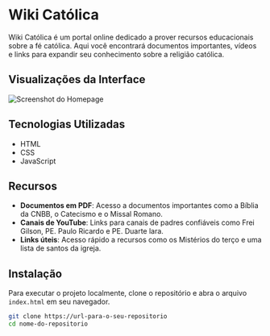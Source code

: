 # Wiki Católica

Wiki Católica é um portal online dedicado a prover recursos educacionais sobre a fé católica. Aqui você encontrará documentos importantes, vídeos e links para expandir seu conhecimento sobre a religião católica.

## Visualizações da Interface

![Screenshot do Homepage](url_para_imagem_do_homepage.jpg)

## Tecnologias Utilizadas

- HTML
- CSS
- JavaScript

## Recursos

- **Documentos em PDF**: Acesso a documentos importantes como a Bíblia da CNBB, o Catecismo e o Missal Romano.
- **Canais de YouTube**: Links para canais de padres confiáveis como Frei Gilson, PE. Paulo Ricardo e PE. Duarte lara.
- **Links úteis**: Acesso rápido a recursos como os Mistérios do terço e uma lista de santos da igreja.

## Instalação

Para executar o projeto localmente, clone o repositório e abra o arquivo `index.html` em seu navegador.

```bash
git clone https://url-para-o-seu-repositorio
cd nome-do-repositorio
